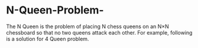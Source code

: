 # N-Queen-Problem-

The N Queen is the problem of placing N chess queens on an N×N chessboard so that no two queens attack each other. For example, following is a solution for 4 Queen problem.


